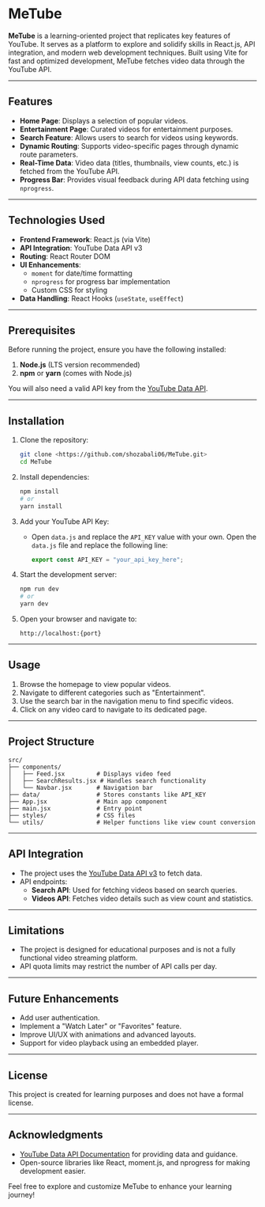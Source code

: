 # MeTube

**MeTube** is a learning-oriented project that replicates key features of YouTube. It serves as a platform to explore and solidify skills in React.js, API integration, and modern web development techniques. Built using Vite for fast and optimized development, MeTube fetches video data through the YouTube API.

---

## Features

- **Home Page**: Displays a selection of popular videos.
- **Entertainment Page**: Curated videos for entertainment purposes.
- **Search Feature**: Allows users to search for videos using keywords.
- **Dynamic Routing**: Supports video-specific pages through dynamic route parameters.
- **Real-Time Data**: Video data (titles, thumbnails, view counts, etc.) is fetched from the YouTube API.
- **Progress Bar**: Provides visual feedback during API data fetching using `nprogress`.

---

## Technologies Used

- **Frontend Framework**: React.js (via Vite)
- **API Integration**: YouTube Data API v3
- **Routing**: React Router DOM
- **UI Enhancements**:
  - `moment` for date/time formatting
  - `nprogress` for progress bar implementation
  - Custom CSS for styling
- **Data Handling**: React Hooks (`useState`, `useEffect`)

---

## Prerequisites

Before running the project, ensure you have the following installed:

1. **Node.js** (LTS version recommended)
2. **npm** or **yarn** (comes with Node.js)

You will also need a valid API key from the [YouTube Data API](https://developers.google.com/youtube/registering_an_application).

---

## Installation

1. Clone the repository:
   ```bash
   git clone <https://github.com/shozabali06/MeTube.git>
   cd MeTube
   ```

2. Install dependencies:
   ```bash
   npm install
   # or
   yarn install
   ```

3. Add your YouTube API Key:
   - Open `data.js` and replace the `API_KEY` value with your own. Open the `data.js` file and replace the following line:
     ```javascript
     export const API_KEY = "your_api_key_here";
     ```

4. Start the development server:
   ```bash
   npm run dev
   # or
   yarn dev
   ```

5. Open your browser and navigate to:
   ```
   http://localhost:{port}
   ```

---

## Usage

1. Browse the homepage to view popular videos.
2. Navigate to different categories such as "Entertainment".
3. Use the search bar in the navigation menu to find specific videos.
4. Click on any video card to navigate to its dedicated page.

---

## Project Structure

```plaintext
src/
├── components/
│   ├── Feed.jsx         # Displays video feed
│   ├── SearchResults.jsx # Handles search functionality
│   └── Navbar.jsx       # Navigation bar
├── data/                # Stores constants like API_KEY
├── App.jsx              # Main app component
├── main.jsx             # Entry point
├── styles/              # CSS files
└── utils/               # Helper functions like view count conversion
```

---

## API Integration

- The project uses the [YouTube Data API v3](https://developers.google.com/youtube/v3) to fetch data.
- API endpoints:
  - **Search API**: Used for fetching videos based on search queries.
  - **Videos API**: Fetches video details such as view count and statistics.

---

## Limitations

- The project is designed for educational purposes and is not a fully functional video streaming platform.
- API quota limits may restrict the number of API calls per day.

---

## Future Enhancements

- Add user authentication.
- Implement a "Watch Later" or "Favorites" feature.
- Improve UI/UX with animations and advanced layouts.
- Support for video playback using an embedded player.

---

## License

This project is created for learning purposes and does not have a formal license.

---

## Acknowledgments

- [YouTube Data API Documentation](https://developers.google.com/youtube/v3) for providing data and guidance.
- Open-source libraries like React, moment.js, and nprogress for making development easier.

Feel free to explore and customize MeTube to enhance your learning journey!
